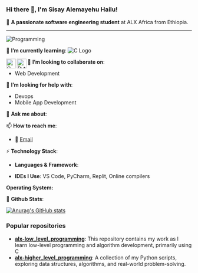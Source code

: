### Hi there 👋, I'm Sisay Alemayehu Hailu!

🚀 **A passionate software engineering student** at ALX Africa from Ethiopia.

---
![Programming](https://github.com/Nathanage3/Nathanage3/assets/118963179/83141999-cb7b-40be-acf4-a9e4d3d11be6)

🌱 **I’m currently learning**:
![C Logo](https://github.com/YOUR_GITHUB_USERNAME/YOUR_GITHUB_USERNAME/blob/main/assets/c_logo.png)

<img align="left" alt="C" width="26px" src="assets/c_logo.png" />
<img align="left" alt="Python" width="26px" src="assets/python_logo.png" />

👯 **I’m looking to collaborate on**: 
- Web Development

🤔 **I’m looking for help with**: 
- Devops
- Mobile App Development

💬 **Ask me about**: 


📫 **How to reach me**: 
- 📧 [Email](mailto:nattthy954@gmail.com)

⚡ **Technology Stack**:
- **Languages & Framework**:

- **IDEs I Use**: VS Code, PyCharm, Replit, Online compilers


**Operating System:**


📃 **Github Stats**:

[![Anurag's GitHub stats](https://github-readme-stats.vercel.app/api?username=Nathanage3)](https://github.com/anuraghazra/github-readme-stats)

### Popular repositories

- **[alx-low_level_programming](https://github.com/Nathanage3/alx-low_level_programming.git)**: This repository contains my work as I learn low-level programming and algorithm development, primarily using C
- **[alx-higher_level_programming](https://github.com/Nathanage3/alx-higher_level_programming.git)**: A collection of my Python scripts, exploring data structures, algorithms, and real-world problem-solving.

